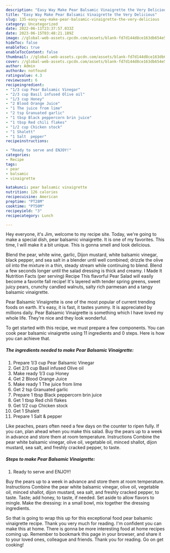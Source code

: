 ```yaml
---
description: "Easy Way Make Pear Balsamic Vinaigrette the Very Delicious"
title: "Easy Way Make Pear Balsamic Vinaigrette the Very Delicious"
slug: 135-easy-way-make-pear-balsamic-vinaigrette-the-very-delicious
category: Uncategorized
date: 2022-06-11T23:37:57.033Z
date: 2023-06-15T03:48:21.189Z
image: //global-web-assets.cpcdn.com/assets/blank-fd7d144d8ce163db654e5a02c40b08a2775adb7897d16e4062681dc7e1b2800f.png
hideToc: false
enableToc: true
enableTocContent: false
thumbnail: //global-web-assets.cpcdn.com/assets/blank-fd7d144d8ce163db654e5a02c40b08a2775adb7897d16e4062681dc7e1b2800f.png
cover: //global-web-assets.cpcdn.com/assets/blank-fd7d144d8ce163db654e5a02c40b08a2775adb7897d16e4062681dc7e1b2800f.png
author: Admin
authorAv: notfound
ratingvalue: 4.3
reviewcount: 6
recipeingredient:
- "1/3 cup Pear Balsamic Vinegar"
- "2/3 cup Basil infused Olive oil"
- "1/3 cup Honey"
- "2 Blood Orange Juice"
- "1 The juice from lime"
- "2 tsp Granuated garlic"
- "1 tbsp Black peppercorn brin juice"
- "1 tbsp Red chili flakes"
- "1/2 cup Chicken stock"
- "1 Shalett"
- "1 Salt  pepper"
recipeinstructions:

- "Ready to serve and ENJOY!"
categories:
- Recipe
tags:
- pear
- balsamic
- vinaigrette

katakunci: pear balsamic vinaigrette 
nutrition: 126 calories
recipecuisine: American
preptime: "PT28M"
cooktime: "PT50M"
recipeyield: "3"
recipecategory: Lunch

---
```



Hey everyone, it's Jim, welcome to my recipe site. Today, we're going to make a special dish, pear balsamic vinaigrette. It is one of my favorites. This time, I will make it a bit unique. This is gonna smell and look delicious.

Blend the pear, white wine, garlic, Dijon mustard, white balsamic vinegar, black pepper, and sea salt in a blender until well combined; drizzle the olive oil into the mixture in a thin, steady stream while continuing to blend. Blend a few seconds longer until the salad dressing is thick and creamy. I Made It Nutrition Facts (per serving) Recipe This flavorful Pear Salad will easily become a favorite fall recipe! It&#39;s layered with tender spring greens, sweet juicy pears, crunchy candied walnuts, salty rich parmesan and a tangy balsamic vinaigrette.

Pear Balsamic Vinaigrette is one of the most popular of current trending foods on earth. It's easy, it is fast, it tastes yummy. It is appreciated by millions daily. Pear Balsamic Vinaigrette is something which I have loved my whole life. They're nice and they look wonderful.


To get started with this recipe, we must prepare a few components. You can cook pear balsamic vinaigrette using 11 ingredients and 0 steps. Here is how you can achieve that.

<!--inarticleads1-->

##### The ingredients needed to make Pear Balsamic Vinaigrette:

1. Prepare 1/3 cup Pear Balsamic Vinegar
1. Get 2/3 cup Basil infused Olive oil
1. Make ready 1/3 cup Honey
1. Get 2 Blood Orange Juice
1. Make ready 1 The juice from lime
1. Get 2 tsp Granuated garlic
1. Prepare 1 tbsp Black peppercorn brin juice
1. Get 1 tbsp Red chili flakes
1. Get 1/2 cup Chicken stock
1. Get 1 Shalett
1. Prepare 1 Salt &amp; pepper


Like peaches, pears often need a few days on the counter to ripen fully. If you can, plan ahead when you make this salad. Buy the pears up to a week in advance and store them at room temperature. Instructions Combine the pear white balsamic vinegar, olive oil, vegetable oil, minced shallot, dijon mustard, sea salt, and freshly cracked pepper, to taste. 

<!--inarticleads2-->

##### Steps to make Pear Balsamic Vinaigrette:


1. Ready to serve and ENJOY!

Buy the pears up to a week in advance and store them at room temperature. Instructions Combine the pear white balsamic vinegar, olive oil, vegetable oil, minced shallot, dijon mustard, sea salt, and freshly cracked pepper, to taste. Taste; add honey, to taste, if needed. Set aside to allow flavors to mingle. Make the dressing: in a small bowl, mix together the dressing ingredients. 

So that is going to wrap this up for this exceptional food pear balsamic vinaigrette recipe. Thank you very much for reading. I'm confident you can make this at home. There is gonna be more interesting food at home recipes coming up. Remember to bookmark this page in your browser, and share it to your loved ones, colleague and friends. Thank you for reading. Go on get cooking!
